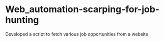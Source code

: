 # Web_automation-scarping-for-job-hunting
 Developed a script to fetch various job opportunities from a website

